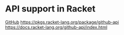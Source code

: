 # API support in Racket 


[GitHub](https://github.com/eu90h/racket-github-api) 
https://pkgs.racket-lang.org/package/github-api
https://docs.racket-lang.org/github-api/index.html


